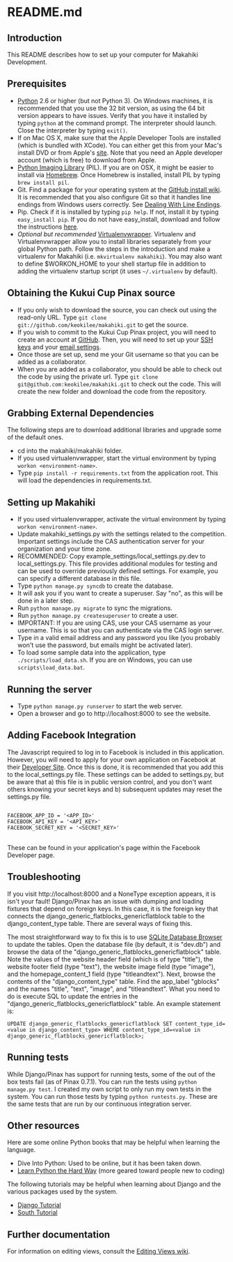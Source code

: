 # README.md

## Introduction

This README describes how to set up your computer for Makahiki Development.

## Prerequisites
* [Python](http://www.python.org/download/) 2.6 or higher (but not Python 3).  On Windows machines, it is recommended that you use the 32 bit version, as using the 64 bit version appears to have issues.  Verify that you have it installed by typing `python` at the command prompt.  The interpreter should launch.  Close the interpreter by typing `exit()`.
* If on Mac OS X, make sure that the Apple Developer Tools are installed (which is bundled with XCode).  You can either get this from your Mac's install DVD or from Apple's [site](http://developer.apple.com/technologies/xcode.html).  Note that you need an Apple developer account (which is free) to download from Apple.
* [Python Imaging Library](http://www.pythonware.com/products/pil/) (PIL). If you are on OSX, it might be easier to install via [Homebrew](http://mxcl.github.com/homebrew/). Once Homebrew is installed, install PIL by typing `brew install pil`.
* Git.  Find a package for your operating system at the [GitHub install wiki](http://help.github.com/git-installation-redirect). It is recommended that you also configure Git so that it handles line endings from Windows users correctly. See [Dealing With Line Endings](http://help.github.com/dealing-with-lineendings/).
* Pip. Check if it is installed by typing `pip help`. If not, install it by typing `easy_install pip`. If you do not have easy_install, download and follow the instructions [here](http://pypi.python.org/pypi/setuptools).
* _Optional but recommended_ [Virtualenvwrapper](http://www.doughellmann.com/docs/virtualenvwrapper/). Virtualenv and Virtualenvwrapper allow you to install libraries separately from your global Python path. Follow the steps in the introduction and make a virtualenv for Makahiki (i.e. `mkvirtualenv makahiki`). You may also want to define $WORKON_HOME to your shell startup file in addition to adding the virtualenv startup script (it uses `~/.virtualenv` by default).

## Obtaining the Kukui Cup Pinax source
* If you only wish to download the source, you can check out using the read-only URL.  Type `git clone git://github.com/keokilee/makahiki.git` to get the source.
* If you wish to commit to the Kukui Cup Pinax project, you will need to create an account at [GitHub](http://github.com).  Then, you will need to set up your [SSH keys](http://help.github.com/key-setup-redirect) and your [email settings](http://help.github.com/git-email-settings/).
* Once those are set up, send me your Git username so that you can be added as a collaborator.
* When you are added as a collaborator, you should be able to check out the code by using the private url.  Type `git clone git@github.com:keokilee/makahiki.git` to check out the code.  This will create the new folder and download the code from the repository.

## Grabbing External Dependencies
The following steps are to download additional libraries and upgrade some of the default ones.

* cd into the makahiki/makahiki folder.
* If you used virtualenvwrapper, start the virtual environment by typing `workon <environment-name>`.
* Type `pip install -r requirements.txt` from the application root.  This will load the dependencies in requirements.txt.

## Setting up Makahiki
* If you used virtualenvwrapper, activate the virtual environment by typing `workon <environment-name>`.
* Update makahiki_settings.py with the settings related to the competition.  Important settings include the CAS authentication server for your organization and your time zone.
* RECOMMENDED: Copy example\_settings/local\_settings.py.dev to local\_settings.py.  This file provides additional modules for testing and can be used to override previously defined settings.  For example, you can specify a different database in this file.
* Type `python manage.py syncdb` to create the database.
* It will ask you if you want to create a superuser.  Say "no", as this will be done in a later step.
* Run `python manage.py migrate` to sync the migrations.
* Run `python manage.py createsuperuser` to create a user.
* IMPORTANT: If you are using CAS, use your CAS username as your username.  This is so that you can authenticate via the CAS login server.
* Type in a valid email address and any password you like (you probably won't use the password, but emails might be activated later).
* To load some sample data into the application, type `./scripts/load_data.sh`.  If you are on Windows, you can use `scripts\load_data.bat`.

## Running the server
* Type `python manage.py runserver` to start the web server.
* Open a browser and go to http://localhost:8000 to see the website.

## Adding Facebook Integration
The Javascript required to log in to Facebook is included in this application.  However, you will need to apply for your own application on Facebook at their [Developer Site](http://developers.facebook.com/).  Once this is done, it is recommended that you add this to the local_settings.py file.  These settings can be added to settings.py, but be aware that a) this file is in public version control, and you don't want others knowing your secret keys and b) subsequent updates may reset the settings.py file.

<pre>
<code>
FACEBOOK_APP_ID = '&lt;APP_ID&gt;'
FACEBOOK_API_KEY = '&lt;API_KEY&gt;'
FACEBOOK_SECRET_KEY = '&lt;SECRET_KEY&gt;'
</code>
</pre>

These can be found in your application's page within the Facebook Developer page.

## Troubleshooting
If you visit http://localhost:8000 and a NoneType exception appears, it is isn't your fault!  Django/Pinax has an issue with dumping and loading fixtures that depend on foreign keys.  In this case, it is the foreign key that connects the django\_generic\_flatblocks\_genericflatblock table to the django\_content\_type table.  There are several ways of fixing this.

The most straightforward way to fix this is to use [SQLite Database Browser](http://sqlitebrowser.sourceforge.net/) to update the tables.  Open the database file (by default, it is "dev.db") and browse the data of the "django\_generic\_flatblocks\_genericflatblock" table.  Note the values of the website header field (which is of type "title"), the website footer field (type "text"), the website image field (type "image"), and the homepage\_content\_1 field (type "titleandtext"). Next, browse the contents of the "django\_content\_type" table.  Find the app_label "gblocks" and the names "title", "text", "image", and "titleandtext".  What you need to do is execute SQL to update the entries in the "django\_generic\_flatblocks\_genericflatblock" table.  An example statement is:

`UPDATE django_generic_flatblocks_genericflatblock SET content_type_id=<value in django_content_type> WHERE content_type_id=<value in django_generic_flatblocks_genericflatblock>;`

## Running tests
While Django/Pinax has support for running tests, some of the out of the box tests fail (as of Pinax 0.7.1).  You can run the tests using `python manage.py test`.  I created my own script to only run my own tests in the system.  You can run those tests by typing `python runtests.py`.  These are the same tests that are run by our continuous integration server.

## Other resources

Here are some online Python books that may be helpful when learning the language.

* Dive Into Python: Used to be online, but it has been taken down.
* [Learn Python the Hard Way](http://learnpythonthehardway.org/index) (more geared toward people new to coding)

The following tutorials may be helpful when learning about Django and the various packages used by the system.

* [Django Tutorial](http://docs.djangoproject.com/en/dev/intro/tutorial01/)
* [South Tutorial](http://south.aeracode.org/docs/tutorial/part1.html)

## Further documentation
For information on editing views, consult the [Editing Views wiki](http://wiki.github.com/keokilee/makahiki/editing-views).
